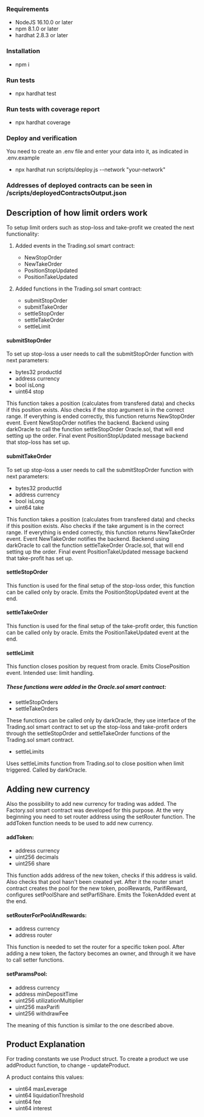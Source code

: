 ### Requirements
* NodeJS 16.10.0 or later
* npm 8.1.0 or later 
* hardhat 2.8.3 or later
### Installation
* npm i
### Run tests
* npx hardhat test
### Run tests with coverage report
* npx hardhat coverage
### Deploy and verification 

You need to create an .env file and enter your data into it, as indicated in .env.example

* npx hardhat run scripts/deploy.js --network "your-network"

### Addresses of deployed contracts can be seen in /scripts/deployedContractsOutput.json

## Description of how limit orders work

To setup limit orders such as stop-loss and take-profit we created the next functionality:
1. Added events in the Trading.sol smart contract:

    - NewStopOrder
    - NewTakeOrder
    - PositionStopUpdated
    - PositionTakeUpdated

2. Added functions in the Trading.sol smart contract:

    - submitStopOrder
    - submitTakeOrder
    - settleStopOrder
    - settleTakeOrder
    - settleLimit

#### submitStopOrder

To set up stop-loss a user needs to call the submitStopOrder function with next parameters:

- bytes32 productId
- address currency
- bool isLong
- uint64 stop

This function takes a position (calculates from transfered data) and checks if this position exists. Also checks if the stop argument is in the correct range. If everything is ended correctly, this function returns NewStopOrder event.
Event NewStopOrder notifies the backend. Backend using darkOracle to call the function settleStopOrder Oracle.sol, that will end setting up the order. Final event PositionStopUpdated message backend that stop-loss has set up.

#### submitTakeOrder 

To set up stop-loss a user needs to call the submitStopOrder function with next parameters:

- bytes32 productId
- address currency
- bool isLong
- uint64 take

This function takes a position (calculates from transfered data) and checks if this position exists. Also checks if the take argument is in the correct range. If everything is ended correctly, this function returns NewTakeOrder event.
Event NewTakeOrder notifies the backend. Backend using darkOracle to call the function settleTakeOrder Oracle.sol, that will end setting up the order. Final event PositionTakeUpdated message backend that take-profit has set up.

#### settleStopOrder

This function is used for the final setup of the stop-loss order, this function can be called only by oracle. Emits the PositionStopUpdated event at the end.

#### settleTakeOrder
This function is used for the final setup of the take-profit order, this function can be called only by oracle. Emits the PositionTakeUpdated event at the end.

#### settleLimit

This function closes position by request from oracle. Emits ClosePosition event. Intended use: limit handling.

##### These functions were added in the Oracle.sol smart contract:

- settleStopOrders
- settleTakeOrders

These functions can be called only by darkOracle, they use interface of the Trading.sol smart contract to set up the stop-loss and take-profit orders through the settleStopOrder and settleTakeOrder functions of the Trading.sol smart contract.

- settleLimits

Uses settleLimits function from Trading.sol to close position when limit triggered. Called by darkOracle.

## Adding new currency

Also the possibility to add new currency for trading was added. The Factory.sol smart contract was developed for this purpose. At the very beginning you need to set router address using the setRouter function. The addToken function needs to be used to add new currency.

#### addToken:

- address currency
- uint256 decimals
- uint256 share

This function adds address of the new token, checks if this address is valid. Also checks that pool hasn't been created yet. After it the router smart contract creates the pool for the new token, poolRewards, ParifiReward, configures setPoolShare and setParfiShare. Emits the TokenAdded event at the end.

#### setRouterForPoolAndRewards:

- address currency
- address router

This function is needed to set the router for a specific token pool. After adding a new token, the factory becomes an owner, and through it we have to call setter functions.

#### setParamsPool:

- address currency
- address minDepositTime
- uint256 utilizationMultiplier
- uint256 maxParifi
- uint256 withdrawFee

The meaning of this function is similar to the one described above.


## Product Explanation

For trading constants we use Product struct. To create a product we use addProduct function, to change - updateProduct.

A product contains this values:
- uint64 maxLeverage
- uint64 liquidationThreshold
- uint64 fee
- uint64 interest
